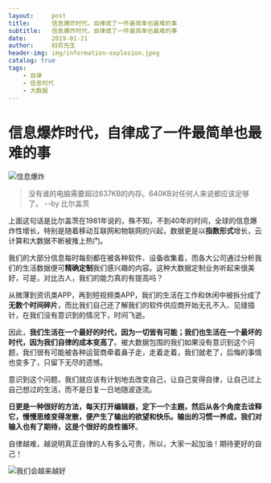 ```yaml
---
layout:     post           
title:      信息爆炸时代，自律成了一件最简单也最难的事             
subtitle:   信息爆炸时代，自律成了一件最简单也最难的事
date:       2019-01-21
author:     码农先生
header-img: img/information-explosion.jpeg
catalog: true
tags:
    - 自律
    - 信息时代
    - 大数据
---
```



# 信息爆炸时代，自律成了一件最简单也最难的事

![信息爆炸](https://upload-images.jianshu.io/upload_images/15803937-8793fe96283aa180.jpeg?imageMogr2/auto-orient/strip%7CimageView2/2/w/500/format/webp)

> 没有谁的电脑需要超过637KB的内存。640KB对任何人来说都应该足够了。 --by 比尔盖茨

上面这句话是比尔盖茨在1981年说的，殊不知，不到40年的时间，全球的信息爆炸性增长，特别是随着移动互联网和物联网的兴起，数据更是以**指数形式**增长，云计算和大数据不断被推上热门。

我们的大部分信息每时每刻都在被各种软件、设备收集着，而各大公司通过分析我们的生活数据便可**精确定制**我们感兴趣的内容。这种大数据定制业务听起来很美好，可是，对比古人，我们的能力真的有提高吗？

从微薄到资讯类APP，再到短视频类APP，我们的生活在工作和休闲中被拆分成了**无数个时间碎片**，而比我们自己还了解我们的软件供应商开始无孔不入、见缝插针，在我们没有意识到的情况下，时间飞逝。

因此，**我们生活在一个最好的时代，因为一切皆有可能；我们也生活在一个最坏的时代，因为我们自律的成本变高了**。被大数据包围的我们如果没有意识到这个问题，我们很有可能被各种运营商牵着鼻子走，走着走着，我们就老了，后悔的事情也变多了，只留下无尽的遗憾。

意识到这个问题，我们就应该有计划地去改变自己，让自己变得自律，让自己过上自己想过的生活，而不是日复一日地随波逐流。

**日更是一种很好的方法，每天打开编辑器，定下一个主题，然后从各个角度去诠释它，慢慢思维变得发散，便产生了输出的欲望和快乐。输出的习惯一养成，我们对输入也有了期待，这是个很好的良性循环**。

自律越难，越说明真正自律的人有多么可贵，所以，大家一起加油！期待更好的自己！

![我们会越来越好](https://upload-images.jianshu.io/upload_images/15803937-5b88f36d8cd99f66.jpeg?imageMogr2/auto-orient/strip%7CimageView2/2/w/500/format/webp)
